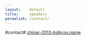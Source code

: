 ```yaml
---
layout:    default
title:     speakers
permalink: /contact/
---
```


#contact#
chinar-2013-bj@cos.name